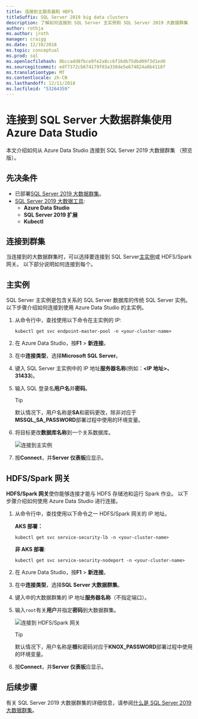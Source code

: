 ```yaml
---
title: 连接到主服务器和 HDFS
titleSuffix: SQL Server 2019 big data clusters
description: 了解如何连接到 SQL Server 主实例和 SQL Server 2019 大数据群集 （预览版） 的 HDFS/Spark 网关。
author: rothja
ms.author: jroth
manager: craigg
ms.date: 12/10/2018
ms.topic: conceptual
ms.prod: sql
ms.openlocfilehash: 8bccadd8fbce9fe2a8cc6f16db75dbd09f3d1ed0
ms.sourcegitcommit: edf7372cb674179f03a330de5e674824a8b4118f
ms.translationtype: MT
ms.contentlocale: zh-CN
ms.lasthandoff: 12/11/2018
ms.locfileid: "53264359"
---
```

# <a name="connect-to-a-sql-server-big-data-cluster-with-azure-data-studio"></a>连接到 SQL Server 大数据群集使用 Azure Data Studio

本文介绍如何从 Azure Data Studio 连接到 SQL Server 2019 大数据群集 （预览版）。

## <a name="prerequisites"></a>先决条件

- 已部署[SQL Server 2019 大数据群集](deployment-guidance.md)。
- [SQL Server 2019 大数据工具](deploy-big-data-tools.md):
   - **Azure Data Studio**
   - **SQL Server 2019 扩展**
   - **Kubectl**

## <a name="connect-to-the-cluster"></a>连接到群集

当连接到的大数据群集时，可以选择要连接到 SQL Server[主实例](concept-master-instance.md)或 HDFS/Spark 网关。 以下部分说明如何连接到每个。

## <a id="master"></a> 主实例

SQL Server 主实例是包含关系的 SQL Server 数据库的传统 SQL Server 实例。 以下步骤介绍如何连接到使用 Azure Data Studio 的主实例。

1. 从命令行中，查找使用以下命令在主实例的 IP:

   ```
   kubectl get svc endpoint-master-pool -n <your-cluster-name>
   ```

1. 在 Azure Data Studio，按**F1** > **新连接**。

1. 在中**连接类型**，选择**Microsoft SQL Server**。

1. 键入 SQL Server 主实例中的 IP 地址**服务器名称**(例如：**\<IP 地址\>、 31433**)。

1. 输入 SQL 登录名**用户名**并**密码**。

   > [!TIP]
   > 默认情况下，用户名称是**SA**和密码更改，除非对应于**MSSQL_SA_PASSWORD**部署过程中使用的环境变量。

1. 将目标更改**数据库名称**到一个关系数据库。

   ![连接到主实例](./media/connect-to-big-data-cluster/connect-to-cluster.png)

1. 按**Connect**，并**Server 仪表板**应显示。

## <a id="hdfs"></a> HDFS/Spark 网关

**HDFS/Spark 网关**使你能够连接才能与 HDFS 存储池和运行 Spark 作业。 以下步骤介绍如何使用 Azure Data Studio 进行连接。

1. 从命令行中，查找使用以下命令之一 HDFS/Spark 网关的 IP 地址。
   
   **AKS 部署：**

   ```
   kubectl get svc service-security-lb -n <your-cluster-name>
   ```

   **非 AKS 部署**:

   ```
   kubectl get svc service-security-nodeport -n <your-cluster-name>
   ```
 
1. 在 Azure Data Studio，按**F1** > **新连接**。

1. 在中**连接类型**，选择**SQL Server 大数据群集**。

1. 键入中的大数据群集的 IP 地址**服务器名称**（不指定端口）。

1. 输入`root`有关**用户**并指定**密码**到大数据群集。

   ![连接到 HDFS/Spark 网关](./media/connect-to-big-data-cluster/connect-to-cluster-hdfs-spark.png)

   > [!TIP]
   > 默认情况下，用户名称是**根**和密码对应于**KNOX_PASSWORD**部署过程中使用的环境变量。

1. 按**Connect**，并**Server 仪表板**应显示。

## <a name="next-steps"></a>后续步骤

有关 SQL Server 2019 大数据群集的详细信息，请参阅[什么是 SQL Server 2019 大数据群集](big-data-cluster-overview.md)。